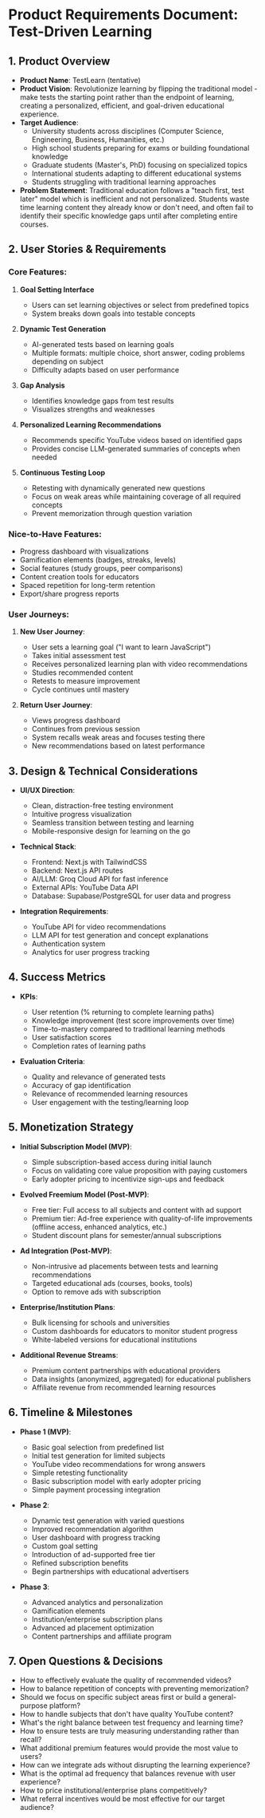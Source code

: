 # Product Requirements Document: Test-Driven Learning

## 1. Product Overview
- **Product Name**: TestLearn (tentative)
- **Product Vision**: Revolutionize learning by flipping the traditional model - make tests the starting point rather than the endpoint of learning, creating a personalized, efficient, and goal-driven educational experience.
- **Target Audience**: 
  - University students across disciplines (Computer Science, Engineering, Business, Humanities, etc.)
  - High school students preparing for exams or building foundational knowledge
  - Graduate students (Master's, PhD) focusing on specialized topics
  - International students adapting to different educational systems
  - Students struggling with traditional learning approaches
- **Problem Statement**: Traditional education follows a "teach first, test later" model which is inefficient and not personalized. Students waste time learning content they already know or don't need, and often fail to identify their specific knowledge gaps until after completing entire courses.

## 2. User Stories & Requirements

### Core Features:
1. **Goal Setting Interface**
   - Users can set learning objectives or select from predefined topics
   - System breaks down goals into testable concepts

2. **Dynamic Test Generation**
   - AI-generated tests based on learning goals
   - Multiple formats: multiple choice, short answer, coding problems depending on subject
   - Difficulty adapts based on user performance

3. **Gap Analysis**
   - Identifies knowledge gaps from test results
   - Visualizes strengths and weaknesses

4. **Personalized Learning Recommendations**
   - Recommends specific YouTube videos based on identified gaps
   - Provides concise LLM-generated summaries of concepts when needed

5. **Continuous Testing Loop**
   - Retesting with dynamically generated new questions
   - Focus on weak areas while maintaining coverage of all required concepts
   - Prevent memorization through question variation

### Nice-to-Have Features:
- Progress dashboard with visualizations
- Gamification elements (badges, streaks, levels)
- Social features (study groups, peer comparisons)
- Content creation tools for educators
- Spaced repetition for long-term retention
- Export/share progress reports

### User Journeys:
1. **New User Journey**:
   - User sets a learning goal ("I want to learn JavaScript")
   - Takes initial assessment test
   - Receives personalized learning plan with video recommendations
   - Studies recommended content
   - Retests to measure improvement
   - Cycle continues until mastery

2. **Return User Journey**:
   - Views progress dashboard
   - Continues from previous session
   - System recalls weak areas and focuses testing there
   - New recommendations based on latest performance

## 3. Design & Technical Considerations
- **UI/UX Direction**:
  - Clean, distraction-free testing environment
  - Intuitive progress visualization
  - Seamless transition between testing and learning
  - Mobile-responsive design for learning on the go

- **Technical Stack**: 
  - Frontend: Next.js with TailwindCSS
  - Backend: Next.js API routes
  - AI/LLM: Groq Cloud API for fast inference
  - External APIs: YouTube Data API
  - Database: Supabase/PostgreSQL for user data and progress

- **Integration Requirements**:
  - YouTube API for video recommendations
  - LLM API for test generation and concept explanations
  - Authentication system
  - Analytics for user progress tracking

## 4. Success Metrics
- **KPIs**:
  - User retention (% returning to complete learning paths)
  - Knowledge improvement (test score improvements over time)
  - Time-to-mastery compared to traditional learning methods
  - User satisfaction scores
  - Completion rates of learning paths

- **Evaluation Criteria**:
  - Quality and relevance of generated tests
  - Accuracy of gap identification
  - Relevance of recommended learning resources
  - User engagement with the testing/learning loop

## 5. Monetization Strategy
- **Initial Subscription Model (MVP)**:
  - Simple subscription-based access during initial launch
  - Focus on validating core value proposition with paying customers
  - Early adopter pricing to incentivize sign-ups and feedback

- **Evolved Freemium Model (Post-MVP)**:
  - Free tier: Full access to all subjects and content with ad support
  - Premium tier: Ad-free experience with quality-of-life improvements (offline access, enhanced analytics, etc.)
  - Student discount plans for semester/annual subscriptions

- **Ad Integration (Post-MVP)**:
  - Non-intrusive ad placements between tests and learning recommendations
  - Targeted educational ads (courses, books, tools)
  - Option to remove ads with subscription

- **Enterprise/Institution Plans**:
  - Bulk licensing for schools and universities
  - Custom dashboards for educators to monitor student progress
  - White-labeled versions for educational institutions

- **Additional Revenue Streams**:
  - Premium content partnerships with educational providers
  - Data insights (anonymized, aggregated) for educational publishers
  - Affiliate revenue from recommended learning resources

## 6. Timeline & Milestones
- **Phase 1 (MVP)**:
  - Basic goal selection from predefined list
  - Initial test generation for limited subjects
  - YouTube video recommendations for wrong answers
  - Simple retesting functionality
  - Basic subscription model with early adopter pricing
  - Simple payment processing integration
  
- **Phase 2**:
  - Dynamic test generation with varied questions
  - Improved recommendation algorithm
  - User dashboard with progress tracking
  - Custom goal setting
  - Introduction of ad-supported free tier
  - Refined subscription benefits
  - Begin partnerships with educational advertisers
  
- **Phase 3**:
  - Advanced analytics and personalization
  - Gamification elements
  - Institution/enterprise subscription plans
  - Advanced ad placement optimization
  - Content partnerships and affiliate program

## 7. Open Questions & Decisions
- How to effectively evaluate the quality of recommended videos?
- How to balance repetition of concepts with preventing memorization?
- Should we focus on specific subject areas first or build a general-purpose platform?
- How to handle subjects that don't have quality YouTube content?
- What's the right balance between test frequency and learning time?
- How to ensure tests are truly measuring understanding rather than recall?
- What additional premium features would provide the most value to users?
- How can we integrate ads without disrupting the learning experience?
- What is the optimal ad frequency that balances revenue with user experience?
- How to price institutional/enterprise plans competitively?
- What referral incentives would be most effective for our target audience?
